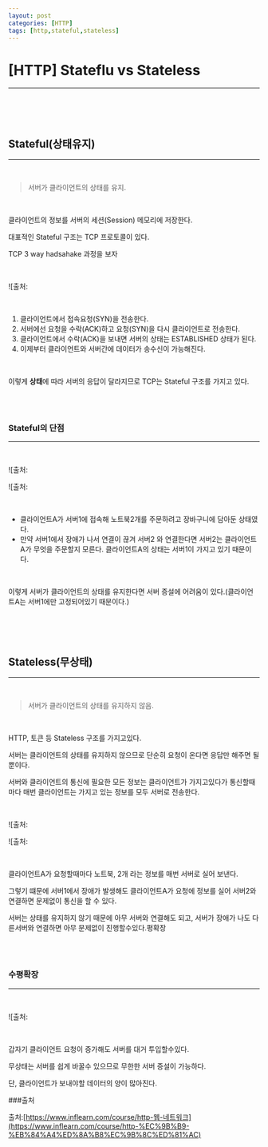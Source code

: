 ```yaml
--- 
layout: post 
categories: [HTTP]
tags: [http,stateful,stateless]
---
```


# [HTTP] Stateflu vs Stateless

---

<br><br><br>

## Stateful(상태유지)

---

<br>

> 서버가 클라이언트의 상태를 유지.

<br>

클라이언트의 정보를 서버의 세션(Session) 메모리에 저장한다.

대표적인 Stateful 구조는 TCP 프로토콜이 있다.

TCP 3 way hadsahake 과정을 보자

<br>

![출처:[](/assets/img/09-03-img/Untitled.png)



<br>

1. 클라이언트에서 접속요청(SYN)을 전송한다.
2. 서버에선 요청을 수락(ACK)하고 요청(SYN)을 다시 클라이언트로 전송한다.
3. 클라이언트에서 수락(ACK)을 보내면 서버의 상태는 ESTABLISHED  상태가 된다.
4. 이제부터 클라이언트와 서버간에 데이터가 송수신이 가능해진다.

<br>

이렇게 **상태**에 따라 서버의 응답이 달라지므로 TCP는 Stateful 구조를 가지고 있다.

<br><br>

### Stateful의 단점

---

<br>

![출처:[](/assets/img/09-03-img/Untitled1.png)



![출처:[](/assets/img/09-03-img/Untitled2.png)



<br>

- 클라이언트A가 서버1에 접속해 노트북2개를 주문하려고 장바구니에 담아둔 상태였다.
- 만약 서버1에서 장애가 나서 연결이 끊겨 서버2 와 연결한다면 서버2는 클라이언트A가 무엇을 주문할지 모른다. 클라이언트A의 상태는 서버1이 가지고 있기 때문이다.

<br>

이렇게 서버가 클라이언트의 상태를 유지한다면 서버 증설에 어려움이 있다.(클라이언트A는 서버1에만 고정되어있기 때문이다.)

<br><br><br>

## Stateless(무상태)

---

<br>

> 서버가 클라이언트의 상태를 유지하지 않음.

<br>

HTTP, 토큰 등 Stateless 구조를 가지고있다.

서버는 클라이언트의 상태를 유지하지 않으므로 단순히 요청이 온다면 응답만 해주면 될뿐이다.

서버와 클라이언트의 통신에 필요한 모든 정보는 클라이언트가 가지고있다가 통신할때 마다 매번 클라이언트는 가지고 있는 정보를 모두 서버로 전송한다.

<br>

![출처:[](/assets/img/09-03-img/Untitled3.png)


![출처:[](/assets/img/09-03-img/Untitled4.png)


<br>

클라이언트A가 요청할때마다 노트북, 2개 라는 정보를 매번 서버로 실어 보낸다.

그렇기 떄문에 서버1에서 장애가 발생해도 클라이언트A가 요청에 정보를 실어 서버2와 연결하면  문제없이 통신을 할 수 있다.

서버는 상태를 유지하지 않기 때문에 아무 서버와 연결해도 되고, 서버가 장애가 나도 다른서버와 연결하면 아무 문제없이 진행할수있다.평확장

<br><br>

### 수평확장

---

<br>

![출처:[](/assets/img/09-03-img/Untitled5.png)

<br>

갑자기 클라이언트 요청이 증가해도 서버를 대거 투입할수있다.

무상태는 서버를 쉽게 바꿀수 있으므로  무한한 서버 증설이 가능하다.

단, 클라이언트가 보내야할 데이터의 양이 많아진다.


###출처

출처:[https://www.inflearn.com/course/http-웹-네트워크](https://www.inflearn.com/course/http-%EC%9B%B9-%EB%84%A4%ED%8A%B8%EC%9B%8C%ED%81%AC)
